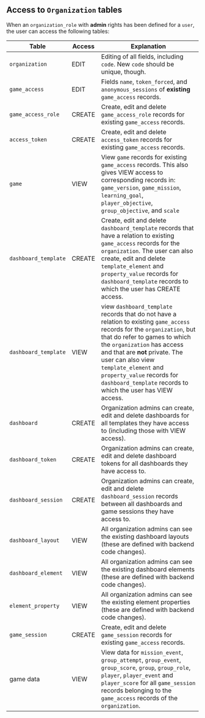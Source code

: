 ## Access to `Organization` tables

When an `organization_role` with **admin** rights has been defined for a `user`, the user can access the following tables:

| Table | Access | Explanation |
| ----- | ------ | ----------- |
| `organization` | EDIT | Editing of all fields, including `code`. New `code` should be unique, though. |
| `game_access`  | EDIT | Fields `name`, `token_forced`, and `anonymous_sessions` of **existing** `game_access` records. |
| `game_access_role` | CREATE | Create, edit and delete `game_access_role` records for existing `game_access` records. |
| `access_token` | CREATE | Create, edit and delete `access_token` records for existing `game_access` records. |
| `game` | VIEW | View `game` records for existing `game_access` records. This also gives VIEW access to corresponding records in: `game_version`, `game_mission`, `learning_goal`, `player_objective`, `group_objective`, and `scale` |
| `dashboard_template` | CREATE | Create, edit and delete `dashboard_template` records that have a relation to existing `game_access` records for the `organization`. The user can also create, edit and delete `template_element` and `property_value` records for `dashboard_template` records to which the user has CREATE access. |
| `dashboard_template` | VIEW | view `dashboard_template` records that do not have a relation to existing `game_access` records for the `organization`, but that do refer to games to which the `organization` has access and that are **not** private. The user can also view `template_element` and `property_value` records for `dashboard_template` records to which the user has VIEW access. |
| `dashboard` | CREATE | Organization admins can create, edit and delete dashboards for all templates they have access to (including those with VIEW access). |
| `dashboard_token` | CREATE | Organization admins can create, edit and delete dashboard tokens for all dashboards they have access to. |
| `dashboard_session` | CREATE | Organization admins can create, edit and delete `dashboard_session` records between all dashboards and game sessions they have access to. |
| `dashboard_layout` | VIEW | All organization admins can see the existing dashboard layouts (these are defined with backend code changes). |
| `dashboard_element` | VIEW | All organization admins can see the existing dashboard elements (these are defined with backend code changes). |
| `element_property` | VIEW | All organization admins can see the existing element properties (these are defined with backend code changes). |
| `game_session` | CREATE | Create, edit and delete `game_session` records for existing `game_access` records. |
| game data | VIEW | View data for `mission_event`, `group_attempt`, `group_event`, `group_score`, `group`, `group_role`, `player`, `player_event` and `player_score` for all `game_session` records belonging to the `game_access` records of the `organization`. |

